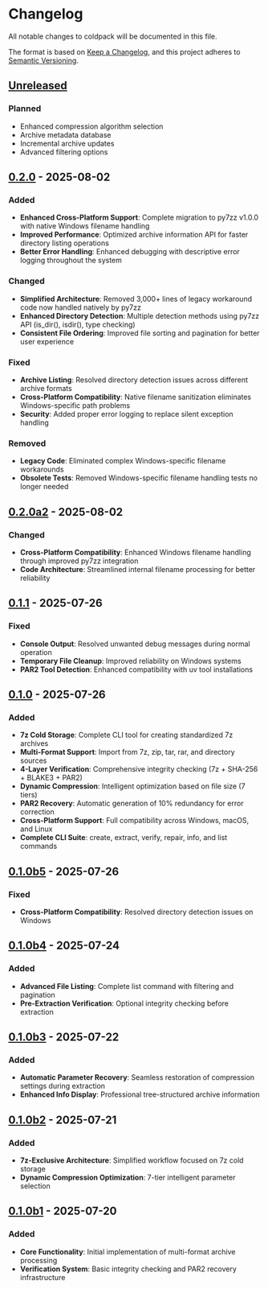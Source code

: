 # Changelog

All notable changes to coldpack will be documented in this file.

The format is based on [Keep a Changelog](https://keepachangelog.com/en/1.0.0/),
and this project adheres to [Semantic Versioning](https://semver.org/spec/v2.0.0.html).

## [Unreleased]

### Planned
- Enhanced compression algorithm selection
- Archive metadata database
- Incremental archive updates
- Advanced filtering options

## [0.2.0] - 2025-08-02

### Added
- **Enhanced Cross-Platform Support**: Complete migration to py7zz v1.0.0 with native Windows filename handling
- **Improved Performance**: Optimized archive information API for faster directory listing operations
- **Better Error Handling**: Enhanced debugging with descriptive error logging throughout the system

### Changed
- **Simplified Architecture**: Removed 3,000+ lines of legacy workaround code now handled natively by py7zz
- **Enhanced Directory Detection**: Multiple detection methods using py7zz API (is_dir(), isdir(), type checking)
- **Consistent File Ordering**: Improved file sorting and pagination for better user experience

### Fixed
- **Archive Listing**: Resolved directory detection issues across different archive formats
- **Cross-Platform Compatibility**: Native filename sanitization eliminates Windows-specific path problems
- **Security**: Added proper error logging to replace silent exception handling

### Removed
- **Legacy Code**: Eliminated complex Windows-specific filename workarounds
- **Obsolete Tests**: Removed Windows-specific filename handling tests no longer needed

## [0.2.0a2] - 2025-08-02

### Changed
- **Cross-Platform Compatibility**: Enhanced Windows filename handling through improved py7zz integration
- **Code Architecture**: Streamlined internal filename processing for better reliability

## [0.1.1] - 2025-07-26

### Fixed
- **Console Output**: Resolved unwanted debug messages during normal operation
- **Temporary File Cleanup**: Improved reliability on Windows systems
- **PAR2 Tool Detection**: Enhanced compatibility with uv tool installations

## [0.1.0] - 2025-07-26

### Added
- **7z Cold Storage**: Complete CLI tool for creating standardized 7z archives
- **Multi-Format Support**: Import from 7z, zip, tar, rar, and directory sources
- **4-Layer Verification**: Comprehensive integrity checking (7z + SHA-256 + BLAKE3 + PAR2)
- **Dynamic Compression**: Intelligent optimization based on file size (7 tiers)
- **PAR2 Recovery**: Automatic generation of 10% redundancy for error correction
- **Cross-Platform Support**: Full compatibility across Windows, macOS, and Linux
- **Complete CLI Suite**: create, extract, verify, repair, info, and list commands

## [0.1.0b5] - 2025-07-26

### Fixed
- **Cross-Platform Compatibility**: Resolved directory detection issues on Windows

## [0.1.0b4] - 2025-07-24

### Added
- **Advanced File Listing**: Complete list command with filtering and pagination
- **Pre-Extraction Verification**: Optional integrity checking before extraction

## [0.1.0b3] - 2025-07-22

### Added
- **Automatic Parameter Recovery**: Seamless restoration of compression settings during extraction
- **Enhanced Info Display**: Professional tree-structured archive information

## [0.1.0b2] - 2025-07-21

### Added
- **7z-Exclusive Architecture**: Simplified workflow focused on 7z cold storage
- **Dynamic Compression Optimization**: 7-tier intelligent parameter selection

## [0.1.0b1] - 2025-07-20

### Added
- **Core Functionality**: Initial implementation of multi-format archive processing
- **Verification System**: Basic integrity checking and PAR2 recovery infrastructure

[Unreleased]: https://github.com/RxChi1d/coldpack/compare/v0.2.0...HEAD
[0.2.0]: https://github.com/RxChi1d/coldpack/releases/tag/v0.2.0
[0.2.0a2]: https://github.com/RxChi1d/coldpack/releases/tag/v0.2.0a2
[0.1.1]: https://github.com/RxChi1d/coldpack/releases/tag/v0.1.1
[0.1.0]: https://github.com/RxChi1d/coldpack/releases/tag/v0.1.0
[0.1.0b5]: https://github.com/RxChi1d/coldpack/releases/tag/v0.1.0b5
[0.1.0b4]: https://github.com/RxChi1d/coldpack/releases/tag/v0.1.0b4
[0.1.0b3]: https://github.com/RxChi1d/coldpack/releases/tag/v0.1.0b3
[0.1.0b2]: https://github.com/RxChi1d/coldpack/releases/tag/v0.1.0b2
[0.1.0b1]: https://github.com/RxChi1d/coldpack/releases/tag/v0.1.0b1

